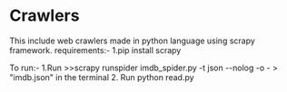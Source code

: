 # Crawlers
This include web crawlers made in python language using scrapy framework.
requirements:-
1.pip install scrapy

To run:-
1.Run   >>scrapy runspider imdb_spider.py -t json --nolog -o - > "imdb.json"      in the terminal
2. Run python read.py


